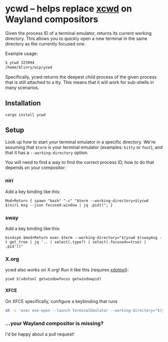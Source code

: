 <!--
SPDX-FileCopyrightText: 2025 blinry <mail@blinry.org>

SPDX-License-Identifier: CC-BY-SA-4.0
-->

# ycwd – helps replace [xcwd](https://github.com/rhaberkorn/xcwd) on Wayland compositors

Given the process ID of a terminal emulator, returns its current working directory. This allows you to quickly open a new terminal in the same directory as the currently focused one.

Example usage:

```bash
$ ycwd 323994
/home/blinry/wip/ycwd
```

Specifically, ycwd returns the deepest child process of the given process that is still attached to a tty. This means that it will work for sub-shells in many scenarios.

## Installation

```
cargo install ycwd
```

## Setup

Look up how to start your terminal emulator in a specific directory. We're assuming that `$term` is your terminal emulator (examples: `kitty` or `foot`), and that it has a `--working-directory` option.

You will need to find a way to find the correct process ID, how to do that depends on your compositor:

### niri

Add a key binding like this:

```
Mod+Return { spawn "bash" "-c" "$term --working-directory=$(ycwd $(niri msg --json focused-window | jq .pid))"; }
```
### sway

Add a key binding like this:

```
bindsym $mod+Return exec $term --working-directory="$(ycwd $(swaymsg -t get_tree | jq '.. | select(.type?) | select(.focused==true) | .pid'))"
```

### X.org

ycwd also works on X.org! Run it like this (requires [xdotool](https://github.com/jordansissel/xdotool)):

```sh
ycwd $(xdotool getwindowfocus getwindowpid)
```

#### XFCE

On XFCE specifically, configure a keybinding that runs

```sh
sh -c 'exec exo-open --launch TerminalEmulator --working-directory="$(ycwd $(xdotool getwindowfocus getwindowpid))"'
```

### …your Wayland compositor is missing?

I'd be happy about a pull request!
